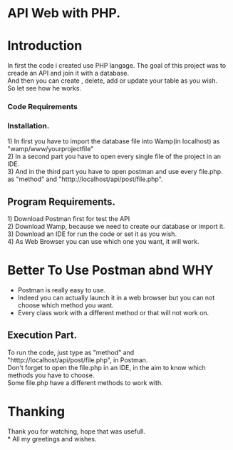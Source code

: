 # API Web with PHP. 


<h1> Introduction </h1>
<p> 

In first the code i created use PHP langage. 
The goal of this project was to creade an API and join it with a database.</br> 
And then you can create , delete, add or update your table as you wish.</br>
So let see how he works.

</p>

### Code Requirements
<h3> Installation.</h3>
1) In first you have to import the database file into Wamp(in localhost) as "wamp/www/yourprojectfile"</br>
2) In a second part you have to open every single file of the project in an IDE.</br>
3) And in the third part you have to open postman and use every file.php.</br>
as "method" and "htttp://localhost/api/post/file.php".

<h2>Program Requirements.</h2>
1) Download Postman first for test the API</br> 
2) Download Wamp, because we need to create our database or import it.</br>
3) Download an IDE for run the code or set it as you wish.</br>
4) As Web Browser you can use which one you want, it will work.

<h1>Better To Use Postman abnd WHY</h2>
<ul>  
  <li>Postman is really easy to use.</li>
  <li>Indeed you can actually launch it in a web browser but you can not choose which method you want.</li>
  <li>Every class work with a different method or that will not work on.</li>
</ul>

<h2>Execution Part.</h2>
To run the code, just type as "method" and "htttp://localhost/api/post/file.php", in Postman.</br>
Don't forget to open the file.php in an IDE, in the aim to know which methods you have to choose.</br>
Some file.php have a different methods to work with.


<h1>Thanking</h1>
Thank you for watching, hope that was usefull.</br>*
All my greetings and wishes.
